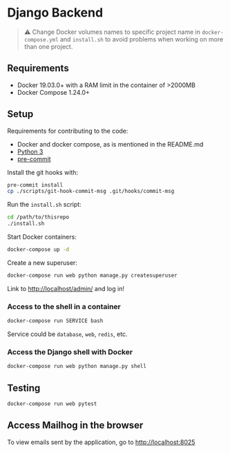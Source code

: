# Django Backend

> :warning: Change Docker volumes names to specific project name in `docker-compose.yml` and `install.sh` to avoid problems when working on more than one project.

## Requirements

* Docker 19.03.0+ with a RAM limit in the container of >2000MB
* Docker Compose 1.24.0+

## Setup

Requirements for contributing to the code:

* Docker and docker compose, as is mentioned in the README.md
* [Python 3](https://www.python.org/)
* [pre-commit](https://pre-commit.com/)

Install the git hooks with:

```bash
pre-commit install
cp ./scripts/git-hook-commit-msg .git/hooks/commit-msg
```

Run the `install.sh` script:

```bash
cd /path/to/thisrepo
./install.sh
```

Start Docker containers:

```bash
docker-compose up -d
```

Create a new superuser:

```bash
docker-compose run web python manage.py createsuperuser
```

Link to <http://localhost/admin/> and log in!

### Access to the shell in a container

```bash
docker-compose run SERVICE bash
```

Service could be `database`, `web`, `redis`, etc.

### Access the Django shell with Docker

```bash
docker-compose run web python manage.py shell
```

## Testing

```bash
docker-compose run web pytest
```

## Access Mailhog in the browser

To view emails sent by the application, go to <http://localhost:8025>
